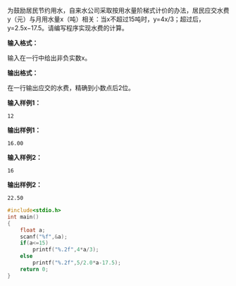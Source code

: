 为鼓励居民节约用水，自来水公司采取按用水量阶梯式计价的办法，居民应交水费y（元）与月用水量x（吨）相关：当x不超过15吨时，y=4x/3；超过后，y=2.5x−17.5。请编写程序实现水费的计算。

**输入格式：**

输入在一行中给出非负实数x。

**输出格式：**

在一行输出应交的水费，精确到小数点后2位。

**输入样例1：**

`12`

**输出样例1：**

`16.00`

**输入样例2：**

`16`

**输出样例2：**

`22.50`

```c
#include<stdio.h>
int main()
{
    float a;
    scanf("%f",&a);
    if(a<=15)
        printf("%.2f",4*a/3);
    else
        printf("%.2f",5/2.0*a-17.5);
    return 0;
}
```